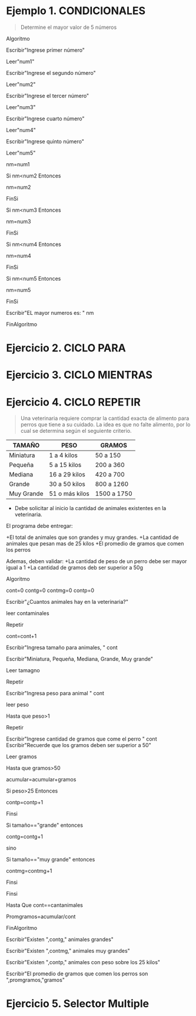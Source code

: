 # Ejemplo 1. CONDICIONALES

>Determine el mayor valor de 5 números

Algoritmo

Escribir"Ingrese primer número"

Leer"num1"

Escribir"Ingrese el segundo número"

Leer"num2"

Escribir"Ingrese el tercer número"

Leer"num3"

Escribir"Ingrese cuarto número"

Leer"num4"

Escribir"Ingrese quinto número"

Leer"num5"

nm=num1

Si nm<num2 Entonces

nm=num2

FinSi

Si nm<num3 Entonces

nm=num3

FinSi

Si nm<num4 Entonces

nm=num4

FinSi

Si nm<num5 Entonces

nm=num5

FinSi

Escribir"EL mayor numeros es: " nm

FinAlgoritmo

# Ejercicio 2. CICLO PARA

> 

# Ejercicio 3. CICLO MIENTRAS

> 

# Ejercicio 4. CICLO REPETIR

> Una veterinaria requiere comprar la cantidad exacta de alimento para perros que tiene a su cuidado. La idea es que no falte alimento, por lo cual se determina según el seguiente criterio.

|TAMAÑO|PESO|GRAMOS|
|-------|------|------|
|Miniatura|1 a 4 kilos|50 a 150|
|Pequeña|5 a 15 kilos|200 a 360|
|Mediana|16 a 29 kilos|420 a 700|
|Grande|30 a 50 kilos|800 a 1260|
|Muy Grande|51 o más kilos|1500 a 1750|

- Debe solicitar al inicio la cantidad de animales existentes en la veterinaria.

El programa debe entregar:

+El total de animales que son grandes y muy grandes.
+La cantidad de animales que pesan mas de 25 kilos
+El promedio de gramos que comen los perros

Ademas, deben validar:
+La cantidad de peso de un perro debe ser mayor igual a 1
+La cantidad de gramos deb ser superior a 50g

Algoritmo

cont=0
contg=0
contmg=0
contp=0

Escribir"¿Cuantos animales hay en la veterinaria?"

leer contaminales


Repetir

cont=cont+1

Escribir"Ingresa tamaño para animales, " cont

Escribir"Miniatura, Pequeña, Mediana, Grande, Muy grande"

Leer tamagno


Repetir 

Escribir"Ingresa peso para animal " cont

leer peso

Hasta que peso>1


Repetir

Escribir"Ingrese cantidad de gramos que come el perro " cont
Escribir"Recuerde que los gramos deben ser superior a 50"

Leer gramos

Hasta que gramos>50

acumular=acumular+gramos

Si peso>25 Entonces

contp=contp+1

Finsi

Si tamaño=="grande" entonces

contg=contg+1

sino

Si tamaño=="muy grande" entonces

contmg=contmg+1

Finsi

Finsi

Hasta Que cont==cantanimales

Promgramos=acumular/cont

FinAlgoritmo

Escribir"Existen ",contg," animales grandes"

Escribir"Existen ",contmg," animales muy grandes"

Escribir"Existen ",contp," animales con peso sobre los 25 kilos"

Escribir"El promedio de gramos que comen los perros son ",promgramos,"gramos"

# Ejercicio 5. Selector Multiple

>  